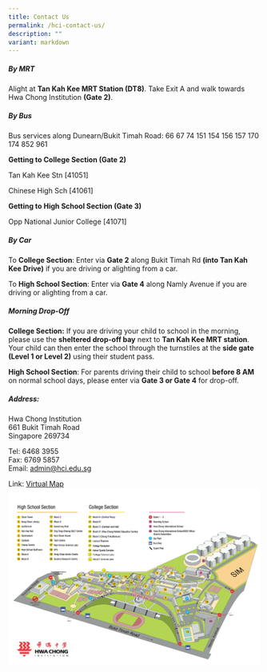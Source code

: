 ```yaml
---
title: Contact Us
permalink: /hci-contact-us/
description: ""
variant: markdown
---
```

##### **By MRT**

Alight at **Tan Kah Kee MRT Station (DT8)**. Take Exit A and walk towards Hwa Chong Institution **(Gate 2)**.


##### **By Bus**

Bus services along Dunearn/Bukit Timah Road:
66 67 74 151 154 156 157 170 174 852 961

**Getting to College Section (Gate 2)**

Tan Kah Kee Stn \[41051\]

Chinese High Sch \[41061\]

**Getting to High School Section (Gate 3)**

Opp National Junior College \[41071\]
  
##### **By Car**

To **College Section**: Enter via **Gate 2** along Bukit Timah Rd **(into Tan Kah Kee Drive)** if you are driving or alighting from a car.&nbsp;

To **High School Section**: Enter via **Gate 4** along Namly Avenue if you are driving or alighting from a car.&nbsp;&nbsp;

##### Morning Drop-Off

**College Section:** If you are driving your child to school in the morning, please use the **sheltered drop-off bay** next to **Tan Kah Kee MRT station**. Your child can then enter the school through the turnstiles at the **side gate (Level 1 or Level 2)** using their student pass.

**High School Section**: For parents driving their child to school **before 8 AM** on normal school days, please enter via **Gate 3 or Gate 4** for drop-off.


##### **Address:**<br>
Hwa Chong Institution<br>
661 Bukit Timah Road<br>
Singapore 269734

Tel: 6468 3955<br>
Fax: 6769 5857<br>
Email: [admin@hci.edu.sg](mailto:admin@hci.edu.sg)

Link: [Virtual Map](https://go.gov.sg/hci-vt)
![](/images/HCI_Map.png)